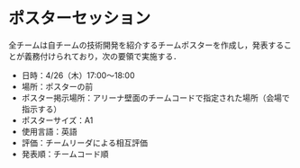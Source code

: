 # ポスターセッション

全チームは自チームの技術開発を紹介するチームポスターを作成し，発表することが義務付けられており，次の要領で実施する．

- 日時：4/26（木）17:00～18:00 
- 場所：ポスターの前
- ポスター掲示場所：アリーナ壁面のチームコードで指定された場所（会場で指示する）
- ポスターサイズ：A1
- 使用言語：英語
- 評価：チームリーダによる相互評価
- 発表順：チームコード順
